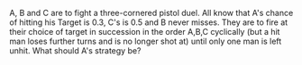 
A, B and C are to fight a three-cornered pistol duel.
All know that A's chance of hitting his Target is 0.3, C's is 0.5 and B never misses. 
They are to fire at their choice of target in succession in the order A,B,C cyclically (but a hit man loses further turns and is no longer shot at) until only one man is left unhit.
What should A's strategy be?
